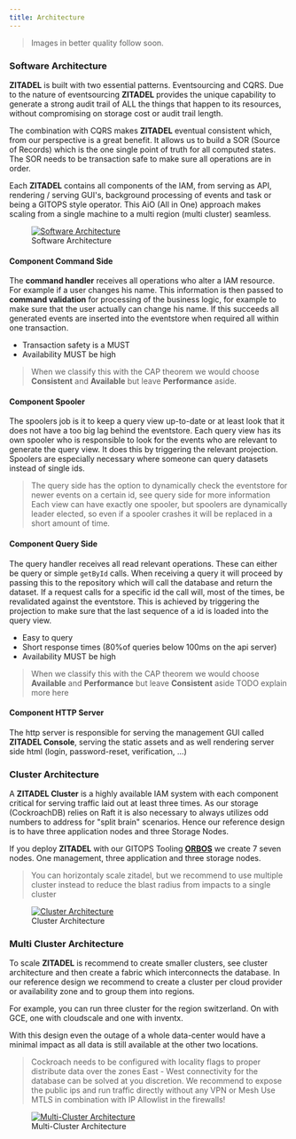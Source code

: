 ```yaml
---
title: Architecture
---
```


> Images in better quality follow soon.

### Software Architecture

**ZITADEL** is built with two essential patterns. Eventsourcing and CQRS. Due to the nature of eventsourcing **ZITADEL** provides the unique capability to generate a strong audit trail of ALL the things that happen to its resources, without compromising on storage cost or audit trail length.

The combination with CQRS makes **ZITADEL** eventual consistent which, from our perspective is a great benefit. It allows us to build a SOR (Source of Records) which is the one single point of truth for all computed states. The SOR needs to be transaction safe to make sure all operations are in order.

Each **ZITADEL** contains all components of the IAM, from serving as API, rendering / serving GUI's, background processing of events and task or being a GITOPS style operator. This AiO (All in One) approach makes scaling from a single machine to a multi region (multi cluster) seamless.

<div class="zitadel-gallery" itemscope itemtype="http://schema.org/ImageGallery">
    <figure itemprop="associatedMedia" itemscope itemtype="http://schema.org/ImageObject">
        <a href="img/zitadel_software_architecture.png" itemprop="contentUrl" data-size="1530x681">
            <img src="img/zitadel_software_architecture.png" itemprop="thumbnail" alt="Software Architecture" />
        </a>
        <figcaption itemprop="caption description">Software Architecture</figcaption>
    </figure>
</div>

#### Component Command Side

The **command handler** receives all operations who alter a IAM resource. For example if a user changes his name.
This information is then passed to **command validation** for processing of the business logic, for example to make sure that the user actually can change his name. If this succeeds all generated events are inserted into the eventstore when required all within one transaction.

- Transaction safety is a MUST
- Availability MUST be high

> When we classify this with the CAP theorem we would choose **Consistent** and **Available** but leave **Performance** aside.

#### Component Spooler

The spoolers job is it to keep a query view up-to-date or at least look that it does not have a too big lag behind the eventstore.
Each query view has its own spooler who is responsible to look for the events who are relevant to generate the query view. It does this by triggering the relevant projection.
Spoolers are especially necessary where someone can query datasets instead of single ids.

> The query side has the option to dynamically check the eventstore for newer events on a certain id, see query side for more information
> Each view can have exactly one spooler, but spoolers are dynamically leader elected, so even if a spooler crashes it will be replaced in a short amount of time.

#### Component Query Side

The query handler receives all read relevant operations. These can either be query or simple `getById` calls.
When receiving a query it will proceed by passing this to the repository which will call the database and return the dataset.
If a request calls for a specific id the call will, most of the times, be revalidated against the eventstore. This is achieved by triggering the projection to make sure that the last sequence of a id is loaded into the query view.

- Easy to query
- Short response times (80%of queries below 100ms on the api server)
- Availability MUST be high

> When we classify this with the CAP theorem we would choose **Available** and **Performance** but leave **Consistent** aside
> TODO explain more here

#### Component HTTP Server

The http server is responsible for serving the management GUI called **ZITADEL Console**, serving the static assets and as well rendering server side html (login, password-reset, verification, ...)

### Cluster Architecture

A **ZITADEL Cluster** is a highly available IAM system with each component critical for serving traffic laid out at least three times.
As our storage (CockroachDB) relies on Raft it is also necessary to always utilizes odd numbers to address for "split brain" scenarios.
Hence our reference design is to have three application nodes and three Storage Nodes.

If you deploy **ZITADEL** with our GITOPS Tooling [**ORBOS**](https://github.com/caos/orbos) we create 7 seven nodes. One management, three application and three storage nodes.

> You can horizontaly scale zitadel, but we recommend to use multiple cluster instead to reduce the blast radius from impacts to a single cluster

<div class="zitadel-gallery" itemscope itemtype="http://schema.org/ImageGallery">
    <figure itemprop="associatedMedia" itemscope itemtype="http://schema.org/ImageObject">
        <a href="img/zitadel_cluster_architecture.png" itemprop="contentUrl" data-size="1530x681">
            <img src="img/zitadel_cluster_architecture.png" itemprop="thumbnail" alt="Cluster Architecture" />
        </a>
        <figcaption itemprop="caption description">Cluster Architecture</figcaption>
    </figure>
</div>

### Multi Cluster Architecture

To scale **ZITADEL** is recommend to create smaller clusters, see cluster architecture and then create a fabric which interconnects the database.
In our reference design we recommend to create a cluster per cloud provider or availability zone and to group them into regions.

For example, you can run three cluster for the region switzerland. On with GCE, one with cloudscale and one with inventx.

With this design even the outage of a whole data-center would have a minimal impact as all data is still available at the other two locations.

> Cockroach needs to be configured with locality flags to proper distribute data over the zones
> East - West connectivity for the database can be solved at you discretion. We recommend to expose the public ips and run traffic directly without any VPN or Mesh
> Use MTLS in combination with IP Allowlist in the firewalls!

<div class="zitadel-gallery" itemscope itemtype="http://schema.org/ImageGallery">
    <figure itemprop="associatedMedia" itemscope itemtype="http://schema.org/ImageObject">
        <a href="img/zitadel_multicluster_architecture.png" itemprop="contentUrl" data-size="1530x681">
            <img src="img/zitadel_multicluster_architecture.png" itemprop="thumbnail" alt="Multi-Cluster Architecture" />
        </a>
        <figcaption itemprop="caption description">Multi-Cluster Architecture</figcaption>
    </figure>
</div>

